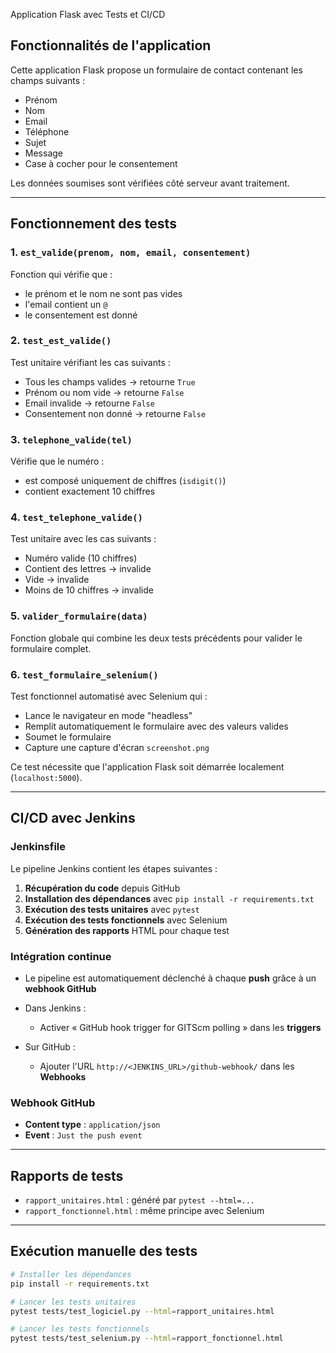  Application Flask avec Tests et CI/CD

## Fonctionnalités de l'application

Cette application Flask propose un formulaire de contact contenant les champs suivants :

* Prénom
* Nom
* Email
* Téléphone
* Sujet
* Message
* Case à cocher pour le consentement

Les données soumises sont vérifiées côté serveur avant traitement.

---

## Fonctionnement des tests

### 1. `est_valide(prenom, nom, email, consentement)`

Fonction qui vérifie que :

* le prénom et le nom ne sont pas vides
* l'email contient un `@`
* le consentement est donné

### 2. `test_est_valide()`

Test unitaire vérifiant les cas suivants :

* Tous les champs valides → retourne `True`
* Prénom ou nom vide → retourne `False`
* Email invalide → retourne `False`
* Consentement non donné → retourne `False`

### 3. `telephone_valide(tel)`

Vérifie que le numéro :

* est composé uniquement de chiffres (`isdigit()`)
* contient exactement 10 chiffres

### 4. `test_telephone_valide()`

Test unitaire avec les cas suivants :

* Numéro valide (10 chiffres)
* Contient des lettres → invalide
* Vide → invalide
* Moins de 10 chiffres → invalide

### 5. `valider_formulaire(data)`

Fonction globale qui combine les deux tests précédents pour valider le formulaire complet.

### 6. `test_formulaire_selenium()`

Test fonctionnel automatisé avec Selenium qui :

* Lance le navigateur en mode "headless"
* Remplit automatiquement le formulaire avec des valeurs valides
* Soumet le formulaire
* Capture une capture d'écran `screenshot.png`

Ce test nécessite que l'application Flask soit démarrée localement (`localhost:5000`).

---

##  CI/CD avec Jenkins

###  Jenkinsfile

Le pipeline Jenkins contient les étapes suivantes :

1. **Récupération du code** depuis GitHub
2. **Installation des dépendances** avec `pip install -r requirements.txt`
3. **Exécution des tests unitaires** avec `pytest`
4. **Exécution des tests fonctionnels** avec Selenium
5. **Génération des rapports** HTML pour chaque test

###  Intégration continue

* Le pipeline est automatiquement déclenché à chaque **push** grâce à un **webhook GitHub**
* Dans Jenkins :

  * Activer « GitHub hook trigger for GITScm polling » dans les **triggers**
* Sur GitHub :

  * Ajouter l'URL `http://<JENKINS_URL>/github-webhook/` dans les **Webhooks**

###  Webhook GitHub

* **Content type** : `application/json`
* **Event** : `Just the push event`

---

## Rapports de tests

* `rapport_unitaires.html` : généré par `pytest --html=...`
* `rapport_fonctionnel.html` : même principe avec Selenium

---

## Exécution manuelle des tests

```bash
# Installer les dépendances
pip install -r requirements.txt

# Lancer les tests unitaires
pytest tests/test_logiciel.py --html=rapport_unitaires.html

# Lancer les tests fonctionnels
pytest tests/test_selenium.py --html=rapport_fonctionnel.html
```

